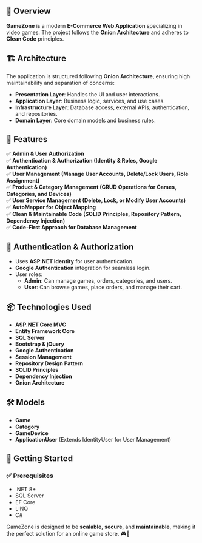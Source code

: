 ## 📌 Overview  
**GameZone** is a modern **E-Commerce Web Application** specializing in video games. The project follows the **Onion Architecture** and adheres to **Clean Code** principles.  

## 🏗️ Architecture  
The application is structured following **Onion Architecture**, ensuring high maintainability and separation of concerns:  
- **Presentation Layer**: Handles the UI and user interactions.  
- **Application Layer**: Business logic, services, and use cases.  
- **Infrastructure Layer**: Database access, external APIs, authentication, and repositories.  
- **Domain Layer**: Core domain models and business rules.  

## 🔑 Features  
✅ **Admin & User Authorization**  
✅ **Authentication & Authorization (Identity & Roles, Google Authentication)**  
✅ **User Management (Manage User Accounts, Delete/Lock Users, Role Assignment)**  
✅ **Product & Category Management (CRUD Operations for Games, Categories, and Devices)**  
✅ **User Service Management (Delete, Lock, or Modify User Accounts)**  
✅ **AutoMapper for Object Mapping**  
✅ **Clean & Maintainable Code (SOLID Principles, Repository Pattern, Dependency Injection)**  
✅ **Code-First Approach for Database Management**

## 🔐 Authentication & Authorization  
- Uses **ASP.NET Identity** for user authentication.  
- **Google Authentication** integration for seamless login.  
- User roles:  
  - **Admin**: Can manage games, orders, categories, and users.  
  - **User**: Can browse games, place orders, and manage their cart.  

## 📦 Technologies Used  
- **ASP.NET Core MVC**  
- **Entity Framework Core**  
- **SQL Server**  
- **Bootstrap & jQuery**  
- **Google Authentication**  
- **Session Management**  
- **Repository Design Pattern**  
- **SOLID Principles**  
- **Dependency Injection**  
- **Onion Architecture**  

## 🛠️ Models  
- **Game**  
- **Category**  
- **GameDevice**  
- **ApplicationUser** (Extends IdentityUser for User Management)  

## 🚀 Getting Started  
### ✅ Prerequisites  
- .NET 8+  
- SQL Server  
- EF Core  
- LINQ  
- C#

GameZone is designed to be **scalable**, **secure**, and **maintainable**, making it the perfect solution for an online game store. 🎮🚀
